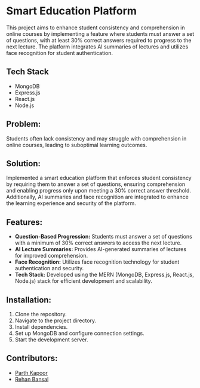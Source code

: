 # Smart Education Platform

This project aims to enhance student consistency and comprehension in online courses by implementing a feature where students must answer a set of questions, with at least 30% correct answers required to progress to the next lecture. The platform integrates AI summaries of lectures and utilizes face recognition for student authentication.

## Tech Stack
- MongoDB
- Express.js
- React.js
- Node.js

## Problem:
Students often lack consistency and may struggle with comprehension in online courses, leading to suboptimal learning outcomes.

## Solution:
Implemented a smart education platform that enforces student consistency by requiring them to answer a set of questions, ensuring comprehension and enabling progress only upon meeting a 30% correct answer threshold. Additionally, AI summaries and face recognition are integrated to enhance the learning experience and security of the platform.

## Features:
- **Question-Based Progression:** Students must answer a set of questions with a minimum of 30% correct answers to access the next lecture.
- **AI Lecture Summaries:** Provides AI-generated summaries of lectures for improved comprehension.
- **Face Recognition:** Utilizes face recognition technology for student authentication and security.
- **Tech Stack:** Developed using the MERN (MongoDB, Express.js, React.js, Node.js) stack for efficient development and scalability.

## Installation:
1. Clone the repository.
2. Navigate to the project directory.
3. Install dependencies.
4. Set up MongoDB and configure connection settings.
5. Start the development server.

## Contributors:
- [Parth Kapoor](https://github.com/parthkapoor-dev)
- [Rehan Bansal](https://github.com/sporty9coder)

<!-- ## License:
This project is licensed under the [MIT License](https://opensource.org/licenses/MIT). -->
